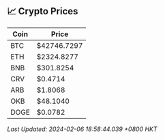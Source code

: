 ## 📈 Crypto Prices

| Coin | Price |
| ---- | ----- |
| BTC | $42746.7297 |
| ETH | $2324.8277 |
| BNB | $301.8254 |
| CRV | $0.4714 |
| ARB | $1.8068 |
| OKB | $48.1040 |
| DOGE | $0.0782 |

_Last Updated: 2024-02-06 18:58:44.039 +0800 HKT_